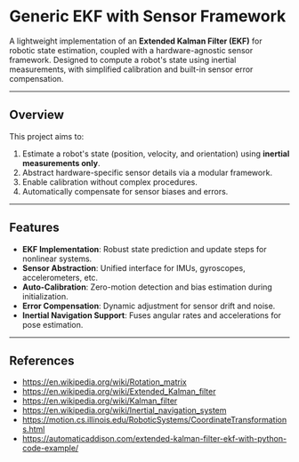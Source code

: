 # Generic EKF with Sensor Framework

A lightweight implementation of an **Extended Kalman Filter (EKF)** for robotic state estimation, coupled with a hardware-agnostic sensor framework. Designed to compute a robot's state using inertial measurements, with simplified calibration and built-in sensor error compensation.

---

## Overview
This project aims to:
1. Estimate a robot's state (position, velocity, and orientation) using **inertial measurements only**.
2. Abstract hardware-specific sensor details via a modular framework.
3. Enable calibration without complex procedures.
4. Automatically compensate for sensor biases and errors.

---

## Features
- **EKF Implementation**: Robust state prediction and update steps for nonlinear systems.
- **Sensor Abstraction**: Unified interface for IMUs, gyroscopes, accelerometers, etc.
- **Auto-Calibration**: Zero-motion detection and bias estimation during initialization.
- **Error Compensation**: Dynamic adjustment for sensor drift and noise.
- **Inertial Navigation Support**: Fuses angular rates and accelerations for pose estimation.

---

## References
- https://en.wikipedia.org/wiki/Rotation_matrix
- https://en.wikipedia.org/wiki/Extended_Kalman_filter
- https://en.wikipedia.org/wiki/Kalman_filter
- https://en.wikipedia.org/wiki/Inertial_navigation_system
- https://motion.cs.illinois.edu/RoboticSystems/CoordinateTransformations.html
- https://automaticaddison.com/extended-kalman-filter-ekf-with-python-code-example/
